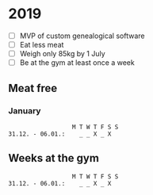 # 2019

- [ ] MVP of custom genealogical software
- [ ] Eat less meat 
- [ ] Weigh only 85kg by 1 July
- [ ] Be at the gym at least once a week

## Meat free

### January

```plain
                  M T W T F S S
31.12. - 06.01.:    _ _ X _ X
```


## Weeks at the gym

```plain
                  M T W T F S S
31.12. - 06.01.:    _ _ X _ X    
```
